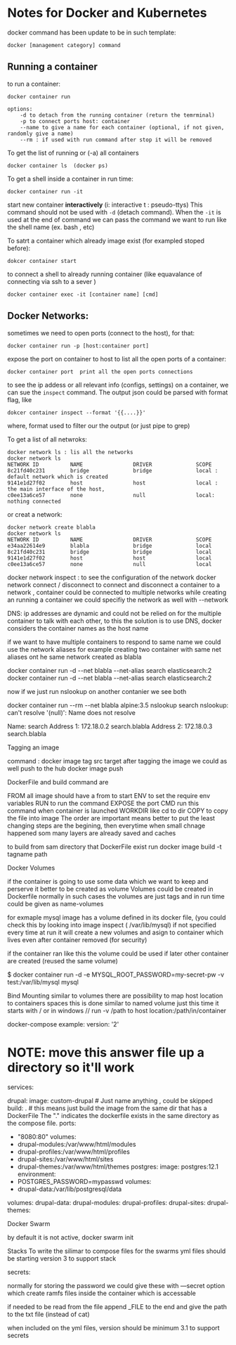 # Notes for Docker and Kubernetes

docker command has been update to be in such template:

```
docker [management category] command
```

## Running a container

to run a container:
```
docker container run

options:
    -d to detach from the running container (return the temrminal)
    -p to connect ports host: container 
    --name to give a name for each container (optional, if not given, randomly give a name)
    --rm : if used with run command after stop it will be removed
```
To get the list of running or (-a) all containers 

```
docker container ls  (docker ps)
```

To get a shell inside a container in run time:
```
docker container run -it
```
start new container  **interactively** (i: interactive t : pseudo-ttys)
This command should not be used with `-d` (detach command). When the `-it` is used at the end of command we can pass the command we want to run like the shell name (ex. bash , etc)

To satrt a container which already image exist (for exampled stoped before):
```
dokcer container start
```
to connect a shell to already running container (like equavalance of connecting via ssh to a sever )
```
docker container exec -it [container name] [cmd]
```

## Docker Networks:
sometimes we need to open ports (connect to the host), for that:

```
docker container run -p [host:container port]
```
expose the port on container to host
to list all the open ports of a container:
```
docker container port  print all the open ports connections
```

to see the ip addess or all relevant info (configs, settings) on a container, we can sue the `inspect` command. The output json could be parsed with format flag, like

```
dokcer container inspect --format '{{....}}' 
```
where, format used to filter our the output (or just pipe to grep)

To get a list of all netwroks:
```
docker network ls : lis all the networks
docker network ls
NETWORK ID          NAME                DRIVER              SCOPE
8c21fd40c231        bridge              bridge              local : default network which is created
9141e1d27f02        host                host                local : the main interface of the host,
c0ee13a6ce57        none                null                local: nothing connected
```
or creat a network:
```
docker network create blabla
docker network ls
NETWORK ID          NAME                DRIVER              SCOPE
e34aa22614e9        blabla              bridge              local
8c21fd40c231        bridge              bridge              local
9141e1d27f02        host                host                local
c0ee13a6ce57        none                null                local
```

docker network inspect : to see the configuration of the network
docker network connect / disconnect to connect and disconnect a container to a  network , container could be connected to multiple networks
while creating an running a container we could specifiy the network as well with --network



DNS:
ip addresses are dynamic and could not be relied on for the multiple container to talk with each other, to this the solution is to use DNS,
docker considers the container names as the host name

if we want to have multiple containers to respond to same name we could use the network aliases
for example creating two container with same net aliases ont he same network created as blabla

docker container run -d --net blabla --net-alias search elasticsearch:2
docker container run -d --net blabla --net-alias search elasticsearch:2

now if we just run nslookup on another contanier we see both

docker container run --rm  --net blabla alpine:3.5 nslookup search
nslookup: can't resolve '(null)': Name does not resolve

Name:      search
Address 1: 172.18.0.2 search.blabla
Address 2: 172.18.0.3 search.blabla



Tagging an image 

command :
docker image tag src target
after tagging the image we could as well push to the hub 
docker image push


DockerFile and build
command are 


FROM all image should have a from to start
ENV to set the require env variables
RUN to run the command 
EXPOSE the port 
CMD run this command when container is launched 
WORKDIR like cd to dir
COPY to copy the file into image
The order are important means better to put the least changing steps are the begining, then everytime when small chnage happened som many layers are already saved and caches

to build from sam directory that DockerFile exist run 
docker image build -t tagname path

Docker Volumes

if the container is going to use some data which we want to keep and perserve it better to be created as volume
Volumes could be created in Dockerfile 
normally in such cases the volumes are just tags and in run time could be given as name-volumes

for exmaple mysql image has a volume defined in its docker file, (you could check this by looking into image inspect ( /var/lib/mysql) 
if not specified every time at run it will create a new volumes and asign to container which lives even after container removed (for security)

if the container ran like this the volume could be used if later other container are created (reused the same volume)

$ docker container run -d -e MYSQL_ROOT_PASSWORD=my-secret-pw  -v test:/var/lib/mysql mysql



Bind Mounting
similar to volumes there are possibility to map host location to containers spaces
this is done similar to named volume just this time it starts with / or in windows //
run -v /path to host location:/path/in/container



docker-compose
example: 
version: '2' 
# NOTE: move this answer file up a directory so it'll work

services:

drupal:
image: custom-drupal # Just name anything , could be skipped  
build: . # this means just build the image from the same dir that has a DockerFile 
The "." indicates the dockerfile exists in the same directory as the compose file. 
ports:
- "8080:80" 
volumes:
- drupal-modules:/var/www/html/modules 
- drupal-profiles:/var/www/html/profiles 
- drupal-sites:/var/www/html/sites 
- drupal-themes:/var/www/html/themes 
postgres:
image: postgres:12.1 
environment:
- POSTGRES_PASSWORD=mypasswd 
volumes:
- drupal-data:/var/lib/postgresql/data 

volumes:
drupal-data:
drupal-modules:
drupal-profiles:
drupal-sites:
drupal-themes:



Docker Swarm

by default it is not active, 
docker swarm init


Stacks 
To write the silimar to compose files for the swarms
yml files should be starting version 3 to support stack

secrets:

normally for storing the password we could give these with —secret option which create ramfs files inside the container which is accessable

if needed to be read from the file append _FILE to the end and give the path to the txt file (instead of cat)

when included on the yml files, version should be minimum 3.1 to support secrets

